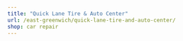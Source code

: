 ```yaml
---
title: "Quick Lane Tire & Auto Center"
url: /east-greenwich/quick-lane-tire-and-auto-center/
shop: car repair
---
```

